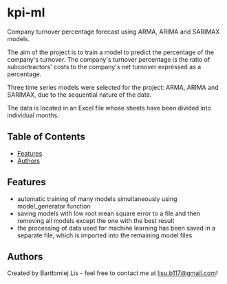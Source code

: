# kpi-ml
Company turnover percentage forecast using ARMA, ARIMA and SARIMAX models.

The aim of the project is to train a model to predict the percentage of the company's turnover. The company's turnover percentage is the ratio of subcontractors' costs to the company's net turnover expressed as a percentage.

Three time series models were selected for the project: ARMA, ARIMA and SARIMAX, due to the sequential nature of the data.

The data is located in an Excel file whose sheets have been divided into individual months.

## Table of Contents
* [Features](#features)
* [Authors](#authors)

## Features
- automatic training of many models simultaneously using model_generator function
- saving models with low root mean square error to a file and then removing all models except the one with the best result
- the processing of data used for machine learning has been saved in a separate file, which is imported into the remaining model files

## Authors
Created by Bartłomiej Lis - feel free to contact me at lisu.b117@gmail.com!
